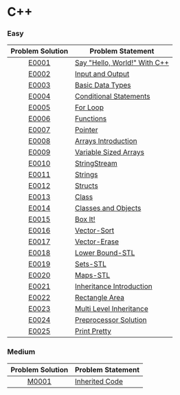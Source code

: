 # C++

### Easy

|Problem Solution|Problem Statement|
|:--------------:|-----------------|
|[E0001]|[Say "Hello, World!" With C++]|
|[E0002]|[Input and Output]|
|[E0003]|[Basic Data Types]|
|[E0004]|[Conditional Statements]|
|[E0005]|[For Loop]|
|[E0006]|[Functions]|
|[E0007]|[Pointer]|
|[E0008]|[Arrays Introduction]|
|[E0009]|[Variable Sized Arrays]|
|[E0010]|[StringStream]|
|[E0011]|[Strings]|
|[E0012]|[Structs]|
|[E0013]|[Class]|
|[E0014]|[Classes and Objects]|
|[E0015]|[Box It!]|
|[E0016]|[Vector-Sort]|
|[E0017]|[Vector-Erase]|
|[E0018]|[Lower Bound-STL]|
|[E0019]|[Sets-STL]|
|[E0020]|[Maps-STL]|
|[E0021]|[Inheritance Introduction]|
|[E0022]|[Rectangle Area]|
|[E0023]|[Multi Level Inheritance]|
|[E0024]|[Preprocessor Solution]|
|[E0025]|[Print Pretty]|

### Medium

|Problem Solution|Problem Statement|
|:--------------:|-----------------|
|[M0001]|[Inherited Code]|

[//]: # (Easy)

[E0001]: Easy/E0001.cpp
[Say "Hello, World!" With C++]: https://www.hackerrank.com/challenges/cpp-hello-world/problem

[E0002]: Easy/E0002.cpp
[Input and Output]: https://www.hackerrank.com/challenges/cpp-input-and-output/problem

[E0003]: Easy/E0003.cpp
[Basic Data Types]: https://www.hackerrank.com/challenges/c-tutorial-basic-data-types/problem

[E0004]: Easy/E0004.cpp
[Conditional Statements]: https://www.hackerrank.com/challenges/c-tutorial-conditional-if-else/problem

[E0005]: Easy/E0005.cpp
[For Loop]: https://www.hackerrank.com/challenges/c-tutorial-for-loop/problem

[E0006]: Easy/E0006.cpp
[Functions]: https://www.hackerrank.com/challenges/c-tutorial-functions/problem

[E0007]: Easy/E0007.cpp
[Pointer]: https://www.hackerrank.com/challenges/c-tutorial-pointer/problem

[E0008]: Easy/E0008.cpp
[Arrays Introduction]: https://www.hackerrank.com/challenges/arrays-introduction/problem

[E0009]: Easy/E0009.cpp
[Variable Sized Arrays]: https://www.hackerrank.com/challenges/variable-sized-arrays/problem

[E0010]: Easy/E0010.cpp
[StringStream]: https://www.hackerrank.com/challenges/c-tutorial-stringstream/problem

[E0011]: Easy/E0011.cpp
[Strings]: https://www.hackerrank.com/challenges/c-tutorial-strings/problem

[E0012]: Easy/E0012.cpp
[Structs]: https://www.hackerrank.com/challenges/c-tutorial-struct/problem

[E0013]: Easy/E0013.cpp
[Class]: https://www.hackerrank.com/challenges/c-tutorial-class/problem

[E0014]: Easy/E0014.cpp
[Classes and Objects]: https://www.hackerrank.com/challenges/classes-objects/problem

[E0015]: Easy/E0015.cpp
[Box It!]: https://www.hackerrank.com/challenges/box-it/problem

[E0016]: Easy/E0016.cpp
[Vector-Sort]: https://www.hackerrank.com/challenges/vector-sort/problem

[E0017]: Easy/E0017.cpp
[Vector-Erase]: https://www.hackerrank.com/challenges/vector-erase/problem

[E0018]: Easy/E0018.cpp
[Lower Bound-STL]: https://www.hackerrank.com/challenges/cpp-lower-bound/problem

[E0019]: Easy/E0019.cpp
[Sets-STL]: https://www.hackerrank.com/challenges/cpp-sets/problem

[E0020]: Easy/E0020.cpp
[Maps-STL]: https://www.hackerrank.com/challenges/cpp-maps/problem

[E0021]: Easy/E0021.cpp
[Inheritance Introduction]: https://www.hackerrank.com/challenges/inheritance-introduction/problem

[E0022]: Easy/E0022.cpp
[Rectangle Area]: https://www.hackerrank.com/challenges/rectangle-area/problem

[E0023]: Easy/E0023.cpp
[Multi Level Inheritance]: https://www.hackerrank.com/challenges/multi-level-inheritance-cpp/problem

[E0024]: Easy/E0024.cpp
[Preprocessor Solution]: https://www.hackerrank.com/challenges/preprocessor-solution/problem

[E0025]: Easy/E0025.cpp
[Print Pretty]: https://www.hackerrank.com/challenges/prettyprint/problem

[//]: # (Medium)

[M0001]: Medium/M0001.cpp
[Inherited Code]: https://www.hackerrank.com/challenges/inherited-code/problem

[//]: # (EOF)